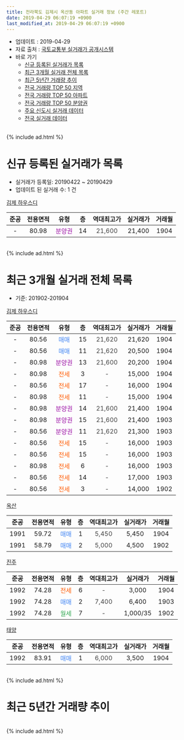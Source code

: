 ```yaml
---
title: 전라북도 김제시 옥산동 아파트 실거래 정보 (주간 레포트)
date: 2019-04-29 06:07:19 +0900
last_modified_at: 2019-04-29 06:07:19 +0900
---
```


* 업데이트 : 2019-04-29
* 자료 출처 : [국토교통부 실거래가 공개시스템](http://rt.molit.go.kr)
* 바로 가기
    * [신규 등록된 실거래가 목록](#신규-등록된-실거래가-목록)
    * [최근 3개월 실거래 전체 목록](#최근-3개월-실거래-전체-목록)
    * [최근 5년간 거래량 추이](#최근-5년간-거래량-추이)
    * [전국 거래량 TOP 50 지역](https://inasie.github.io/apt-trade-info/최근-3개월-전국에서-가장-거래가-많이-발생한-지역)
    * [전국 거래량 TOP 50 아파트](https://inasie.github.io/apt-trade-info/최근-3개월-전국에서-가장-거래가-많이-발생한-아파트)
    * [전국 거래량 TOP 50 분양권](https://inasie.github.io/apt-trade-info/최근-3개월-전국에서-가장-거래가-많이-발생한-분양권)
    * [주요 신도시 실거래 데이터](https://inasie.github.io/apt-trade-info/주요-신도시)
    * [전국 실거래 데이터](https://inasie.github.io/apt-trade-info/전국)
<br>
{% include ad.html %}
<br>

# 신규 등록된 실거래가 목록
* 실거래가 등록일: 20190422 ~ 20190429
* 업데이트 된 실거래 수: 1 건


[김제 하우스디](https://search.naver.com/search.naver?query=%EC%A0%84%EB%9D%BC%EB%B6%81%EB%8F%84+%EA%B9%80%EC%A0%9C%EC%8B%9C+%EC%98%A5%EC%82%B0%EB%8F%99+%EA%B9%80%EC%A0%9C+%ED%95%98%EC%9A%B0%EC%8A%A4%EB%94%94)

|준공|전용면적|유형|층|역대최고가|실거래가|거래월|
|:---:|:---:|:---:|:---:|:---:|:---:|:---:|
|-|80.98|<span style="color:#9C11A5">분양권</span>|14|<span style="color:#444444">21,600</span>|21,400|1904|


<br>
{% include ad.html %}
<br>

# 최근 3개월 실거래 전체 목록
* 기준: 201902-201904


[김제 하우스디](https://search.naver.com/search.naver?query=%EC%A0%84%EB%9D%BC%EB%B6%81%EB%8F%84+%EA%B9%80%EC%A0%9C%EC%8B%9C+%EC%98%A5%EC%82%B0%EB%8F%99+%EA%B9%80%EC%A0%9C+%ED%95%98%EC%9A%B0%EC%8A%A4%EB%94%94)

|준공|전용면적|유형|층|역대최고가|실거래가|거래월|
|:---:|:---:|:---:|:---:|:---:|:---:|:---:|
|-|80.56|<span style="color:#4285f3">매매</span>|15|<span style="color:#444444">21,620</span>|21,620|1904|
|-|80.56|<span style="color:#4285f3">매매</span>|11|<span style="color:#444444">21,620</span>|20,500|1904|
|-|80.98|<span style="color:#9C11A5">분양권</span>|13|<span style="color:#444444">21,600</span>|20,200|1904|
|-|80.98|<span style="color:#ff5a00">전세</span>|3|<span style="color:#444444">-</span>|15,000|1904|
|-|80.56|<span style="color:#ff5a00">전세</span>|17|<span style="color:#444444">-</span>|16,000|1904|
|-|80.98|<span style="color:#ff5a00">전세</span>|11|<span style="color:#444444">-</span>|15,000|1904|
|-|80.98|<span style="color:#9C11A5">분양권</span>|14|<span style="color:#444444">21,600</span>|21,400|1904|
|-|80.98|<span style="color:#9C11A5">분양권</span>|15|<span style="color:#444444">21,600</span>|21,400|1903|
|-|80.56|<span style="color:#9C11A5">분양권</span>|11|<span style="color:#444444">21,620</span>|21,300|1903|
|-|80.56|<span style="color:#ff5a00">전세</span>|15|<span style="color:#444444">-</span>|16,000|1903|
|-|80.56|<span style="color:#ff5a00">전세</span>|15|<span style="color:#444444">-</span>|16,000|1903|
|-|80.98|<span style="color:#ff5a00">전세</span>|6|<span style="color:#444444">-</span>|16,000|1903|
|-|80.56|<span style="color:#ff5a00">전세</span>|14|<span style="color:#444444">-</span>|17,000|1903|
|-|80.56|<span style="color:#ff5a00">전세</span>|3|<span style="color:#444444">-</span>|14,000|1902|

[옥산](https://search.naver.com/search.naver?query=%EC%A0%84%EB%9D%BC%EB%B6%81%EB%8F%84+%EA%B9%80%EC%A0%9C%EC%8B%9C+%EC%98%A5%EC%82%B0%EB%8F%99+%EC%98%A5%EC%82%B0)

|준공|전용면적|유형|층|역대최고가|실거래가|거래월|
|:---:|:---:|:---:|:---:|:---:|:---:|:---:|
|1991|59.72|<span style="color:#4285f3">매매</span>|1|<span style="color:#444444">5,450</span>|5,450|1904|
|1991|58.79|<span style="color:#4285f3">매매</span>|2|<span style="color:#444444">5,000</span>|4,500|1902|

[진주](https://search.naver.com/search.naver?query=%EC%A0%84%EB%9D%BC%EB%B6%81%EB%8F%84+%EA%B9%80%EC%A0%9C%EC%8B%9C+%EC%98%A5%EC%82%B0%EB%8F%99+%EC%A7%84%EC%A3%BC)

|준공|전용면적|유형|층|역대최고가|실거래가|거래월|
|:---:|:---:|:---:|:---:|:---:|:---:|:---:|
|1992|74.28|<span style="color:#ff5a00">전세</span>|6|<span style="color:#444444">-</span>|3,000|1904|
|1992|74.28|<span style="color:#4285f3">매매</span>|2|<span style="color:#444444">7,400</span>|6,400|1903|
|1992|74.28|<span style="color:#34a853">월세</span>|7|<span style="color:#444444">-</span>|1,000/35|1902|

[태양](https://search.naver.com/search.naver?query=%EC%A0%84%EB%9D%BC%EB%B6%81%EB%8F%84+%EA%B9%80%EC%A0%9C%EC%8B%9C+%EC%98%A5%EC%82%B0%EB%8F%99+%ED%83%9C%EC%96%91)

|준공|전용면적|유형|층|역대최고가|실거래가|거래월|
|:---:|:---:|:---:|:---:|:---:|:---:|:---:|
|1992|83.91|<span style="color:#4285f3">매매</span>|1|<span style="color:#444444">6,000</span>|3,500|1904|


<br>
{% include ad.html %}
<br>

# 최근 5년간 거래량 추이


<div style="width:100%;">
    <canvas id="deal_progress" height="200"></canvas>
</div>

<script>
new Chart(document.getElementById("deal_progress"), {
    type: 'line',
    data: {
        labels: ['201404','201405','201406','201407','201408','201409','201410','201411','201412','201501','201502','201503','201504','201505','201506','201507','201508','201509','201510','201511','201512','201601','201602','201603','201604','201605','201606','201607','201608','201609','201610','201611','201612','201701','201702','201703','201704','201705','201706','201707','201708','201709','201710','201711','201712','201801','201802','201803','201804','201805','201806','201807','201808','201809','201810','201811','201812','201901','201902','201903','201904'],
        datasets: [{
            label: '매매',
            pointRadius: 1,
            data: [0, 0, 1, 4, 1, 0, 4, 0, 2, 0, 0, 1, 4, 3, 0, 2, 0, 2, 0, 1, 0, 2, 2, 3, 0, 3, 1, 1, 0, 0, 4, 1, 1, 1, 0, 2, 1, 1, 0, 0, 2, 1, 4, 3, 0, 1, 3, 4, 4, 2, 2, 1, 1, 0, 9, 5, 3, 4, 1, 3, 6],
            borderColor: "rgba(255, 201, 14, 1)",
            backgroundColor: "rgba(255, 201, 14, 0.5)",
            fill: false,
            lineTension: 0
        },{
            label: '전월세',
            pointRadius: 1,
            data: [1, 1, 0, 0, 0, 1, 2, 1, 0, 0, 0, 0, 0, 0, 0, 0, 0, 0, 1, 1, 0, 0, 0, 1, 3, 0, 1, 0, 0, 0, 0, 0, 1, 0, 0, 0, 0, 0, 0, 0, 0, 2, 0, 0, 1, 0, 0, 0, 1, 0, 0, 0, 0, 0, 1, 0, 0, 0, 2, 4, 4],
            borderColor: "rgba(0, 141, 185, 1)",
            backgroundColor: "rgba(0, 141, 185, 0.5)",
            fill: false,
            lineTension: 0
        }
        ]
    },
    options: {
        responsive: true,
        title: {
            display: false
        },
        tooltips: {
            mode: 'index',
            intersect: false
        },
        hover: {
            mode: 'nearest',
            intersect: true
        },
        scales: {
            xAxes: [{
                display: true,
                scaleLabel: {
                    display: true,
                    labelString: '년/월'
                }
            }],
            yAxes: [{
                display: true,
                ticks: {
                    suggestedMin: 0,
                },
                scaleLabel: {
                    display: true,
                    labelString: '실거래 수'
                }
            }]
        }
    }
});

</script>


<br>
{% include ad.html %}
<br>


